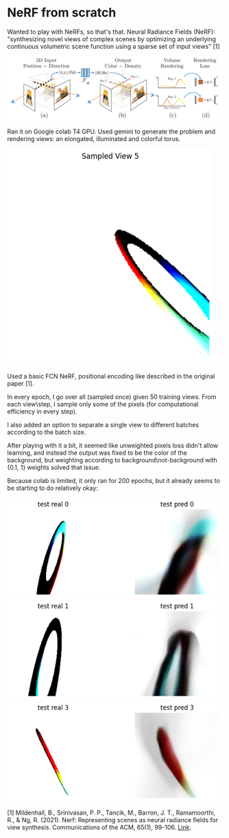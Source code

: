 # NeRF from scratch
Wanted to play with NeRFs, so that's that.
Neural Radiance Fields (NeRF): "synthesizing novel views of complex scenes by optimizing an underlying continuous volumetric scene function using a sparse set of input
views" [1]

![nerf](imgs/nerf.PNG)


Ran it on Google colab T4 GPU. Used gemini to generate the problem and rendering views: an elongated, illuminated and colorful torus.

![torus](imgs/torus.png)

Used a basic FCN NeRF, positional encoding like described in the original paper [1].

In every epoch, I go over all (sampled once) given 50 training views. From each view\step, I sample only some of the pixels (for computational efficiency in every step).

I also added an option to separate a single view to different batches according to the batch size.

After playing with it a bit, it seemed like unweighted pixels loss didn't allow learning, and instead the output was fixed to be the color of the background, but weighting according to background\not-background with {0.1, 1} weights solved that issue.

Because colab is limited, it only ran for 200 epochs, but it already seems to be starting to do relatively okay:

![t0](imgs/test_pred_0.png)
![t1](imgs/test_pred_1.png)
![t3](imgs/test_pred_3.png)

[1] Mildenhall, B., Srinivasan, P. P., Tancik, M., Barron, J. T., Ramamoorthi, R., & Ng, R. (2021). Nerf: Representing scenes as neural radiance fields for view synthesis. Communications of the ACM, 65(1), 99-106. [Link](https://arxiv.org/abs/2003.08934).
